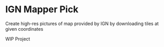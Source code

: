 # IGN Mapper Pick

Create high-res pictures of map provided by IGN by downloading tiles at given coordinates

WIP Project